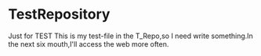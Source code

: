 # TestRepository
Just for TEST
This is my test-file in the T_Repo,so I need write something.In the next six mouth,I'll access the web more often.
